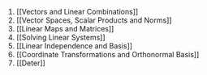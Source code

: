 1. [[Vectors and Linear Combinations]]
2. [[Vector Spaces, Scalar Products and Norms]]
3. [[Linear Maps and Matrices]]
4. [[Solving Linear Systems]]
5. [[Linear Independence and Basis]]
6. [[Coordinate Transformations and Orthonormal Basis]]
7. [[Deter]]